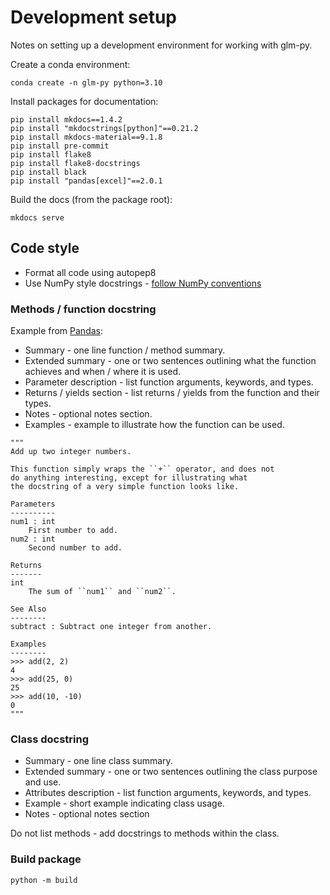 # Development setup

Notes on setting up a development environment for working with glm-py. 

Create a conda environment:

```
conda create -n glm-py python=3.10
```

Install packages for documentation:

```
pip install mkdocs==1.4.2
pip install "mkdocstrings[python]"==0.21.2
pip install mkdocs-material==9.1.8
pip install pre-commit
pip install flake8
pip install flake8-docstrings
pip install black
pip install "pandas[excel]"==2.0.1
```

Build the docs (from the package root): 

```
mkdocs serve 
```

## Code style

* Format all code using autopep8
* Use NumPy style docstrings - [follow NumPy conventions](https://numpydoc.readthedocs.io/en/latest/format.html#docstring-standard)

### Methods / function docstring

Example from [Pandas](https://pandas.pydata.org/docs/development/contributing_docstring.html):

* Summary - one line function / method summary.
* Extended summary - one or two sentences outlining what the function achieves and when / where it is used.
* Parameter description - list function arguments, keywords, and types.
* Returns / yields section - list returns / yields from the function and their types.
* Notes - optional notes section.
* Examples - example to illustrate how the function can be used.

```
"""
Add up two integer numbers.

This function simply wraps the ``+`` operator, and does not
do anything interesting, except for illustrating what
the docstring of a very simple function looks like.

Parameters
----------
num1 : int
    First number to add.
num2 : int
    Second number to add.

Returns
-------
int
    The sum of ``num1`` and ``num2``.

See Also
--------
subtract : Subtract one integer from another.

Examples
--------
>>> add(2, 2)
4
>>> add(25, 0)
25
>>> add(10, -10)
0
"""
```

### Class docstring

* Summary - one line class summary.
* Extended summary - one or two sentences outlining the class purpose and use.
* Attributes description - list function arguments, keywords, and types.
* Example - short example indicating class usage.
* Notes - optional notes section

Do not list methods - add docstrings to methods within the class. 


### Build package

```
python -m build
```